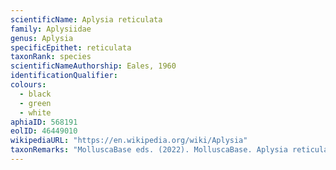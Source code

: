 ```yaml
---
scientificName: Aplysia reticulata
family: Aplysiidae
genus: Aplysia
specificEpithet: reticulata
taxonRank: species
scientificNameAuthorship: Eales, 1960
identificationQualifier: 
colours:
  - black
  - green
  - white
aphiaID: 568191
eolID: 46449010
wikipediaURL: "https://en.wikipedia.org/wiki/Aplysia"
taxonRemarks: "MolluscaBase eds. (2022). MolluscaBase. Aplysia reticulata Eales, 1960. Accessed through: World Register of Marine Species at: https://www.marinespecies.org/aphia.php?p=taxdetails&id=568191 on 2022-02-28"
---
```

